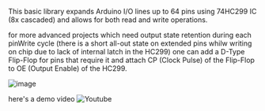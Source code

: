 This basic library expands Arduino I/O lines up to 64 pins using 74HC299 IC (8x cascaded)
and allows for both read and write operations.

for more advanced projects which need output state retention during each pinWrite cycle (there is a short all-out state on extended pins whilw writing on chip due to lack of internal latch in the HC299) one can add a D-Type Flip-Flop for pins that require it and attach CP (Clock Pulse) of the Flip-Flop to OE (Output Enable) of the HC299.

![image](https://github.com/user-attachments/assets/4b5c4c4d-476f-4f72-95d2-790c58572885)

here's a demo video
![Youtube](https://www.youtube.com/watch?v=-GAqLGjc2NI)

